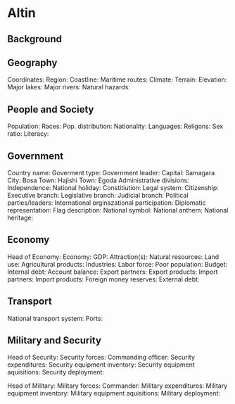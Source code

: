 # Altin

## Background

## Geography
Coordinates:
Region:
Coastline:
Maritime routes:
Climate: 
Terrain:
Elevation:
Major lakes:
Major rivers:
Natural hazards:

## People and Society
Population:
Races: 
Pop. distribution:
Nationality:
Languages:
Religons:
Sex ratio:
Literacy:

## Government
Country name:
Goverment type: 
Government leader:
Capital: Samagara
City: Bosa
Town: Hajishi
Town: Egoda
Administrative divisions:
Independence:
National holiday:
Constitiution:
Legal system:
Citizenship:
Executive branch:
Legislative branch:
Judicial branch:
Political parties/leaders:
International orginazational participation:
Diplomatic representation:
Flag description:
National symbol:
National anthem:
National heritage:

## Economy
Head of Economy: 
Economy: 
GDP:
Attraction(s): 
Natural resources: 
Land use: 
Agricultural products: 
Industries: 
Labor force: 
Poor population: 
Budget: 
Internal debt: 
Account balance:
Export partners:
Export products: 
Import partners:
Import products:
Foreign money reserves: 
External debt:  

## Transport
National transport system: 
Ports: 

## Military and Security
Head of Security: 
Security forces: 
Commanding officer: 
Security expenditures: 
Security equipment inventory: 
Security equipment aquisitions: 
Security deployment: 

Head of Military: 
Military forces: 
Commander: 
Military expenditures: 
Military equipment inventory: 
Military equipment aquisitions: 
Military deployment: 